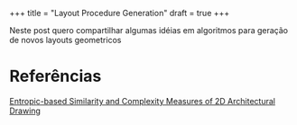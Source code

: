 +++
title = "Layout Procedure Generation"
draft = true
+++

Neste post quero compartilhar algumas idéias em algoritmos para geração de novos layouts geometricos


# Referências
[Entropic-based Similarity and Complexity Measures of 2D
Architectural Drawing]()

